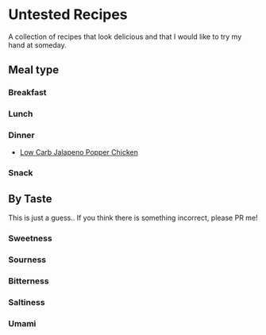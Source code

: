 # Untested Recipes

A collection of recipes that look delicious and that I would like to try my hand at someday.

## Meal type
### Breakfast
### Lunch
### Dinner
* [Low Carb Jalapeno Popper Chicken](untested-recipes/low-carb-jalapeno-popper-chicken.md)

### Snack

## By Taste
This is just a guess.. If you think there is something incorrect, please PR me!

### Sweetness

### Sourness

### Bitterness

### Saltiness

### Umami
